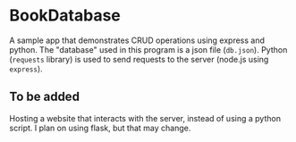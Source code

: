 # BookDatabase
A sample app that demonstrates CRUD operations using express and python.
The "database" used in this program is a json file (`db.json`). Python (`requests` library) is used to send requests to the server (node.js using `express`).

## To be added
Hosting a website that interacts with the server, instead of using a python script. I plan on using flask, but that may change.